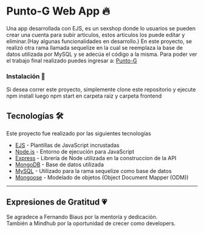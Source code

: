 # Punto-G Web App 🔥

Una app desarrollada con EJS, es un sexshop donde lo usuarios se pueden crear una cuenta para subir articulos, estos articulos los puede editar y eliminar.(Hay algunas funcionalidades en desarrollo.)
En este proyecto, se realizó otra rama llamada sequelize en la cual se reemplaza la base de datos utilizada por MySQL y se adecúa el código a la misma.
Para poder ver el trabajo final realizado puedes ingresar a: [Punto-G](http://punto-g-app.herokuapp.com/)

### Instalación 🔧

Si desea correr este proyecto, simplemente clone este repositorio  y ejecute 
npm install
luego
 npm start 
en carpeta raiz y carpeta frontend

## Tecnologías 🛠️

Este proyecto fue realizado por las siguientes tecnologías

* [EJS](https://ejs.co/#docs) - Plantillas de JavaScript incrustadas
* [Node.js](https://nodejs.org/en/) - Entorno de ejecución para JavaScript
* [Express](https://expressjs.com/) - Librería de Node utilizada en la construccion de la API
* [MongoDB](https://www.mongodb.com/) - Base de datos utilizada
* [MySQL](https://www.mysql.com/) -  Utilizado para la rama sequelize como base de datos
* [Mongoose](https://mongoosejs.com/) - Modelado de objetos (Object Document Mapper (ODM))

---
## Expresiones de Gratitud 💗
Se agradece a Fernando Biaus por la mentoría y  dedicación. <br/>
También a Mindhub por la oportunidad de crecer como developers.
